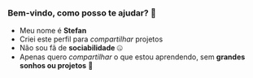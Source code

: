 ### Bem-vindo, como posso te ajudar? 🖤

- Meu nome é **Stefan**
- Criei este perfil para _compartilhar_ projetos
- Não sou fã de **sociabilidade** 🤐
- Apenas quero _compartilhar_ o que estou aprendendo,
sem **grandes sonhos ou projetos** 🔨
